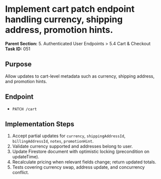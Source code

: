 # Implement cart patch endpoint handling currency, shipping address, promotion hints.

**Parent Section:** 5. Authenticated User Endpoints > 5.4 Cart & Checkout
**Task ID:** 051

## Purpose
Allow updates to cart-level metadata such as currency, shipping address, and promotion hints.

## Endpoint
- `PATCH /cart`

## Implementation Steps
1. Accept partial updates for `currency`, `shippingAddressId`, `billingAddressId`, `notes`, `promotionHint`.
2. Validate currency supported and addresses belong to user.
3. Update Firestore document with optimistic locking (precondition on updateTime).
4. Recalculate pricing when relevant fields change; return updated totals.
5. Tests covering currency swap, address update, and concurrency conflict.
